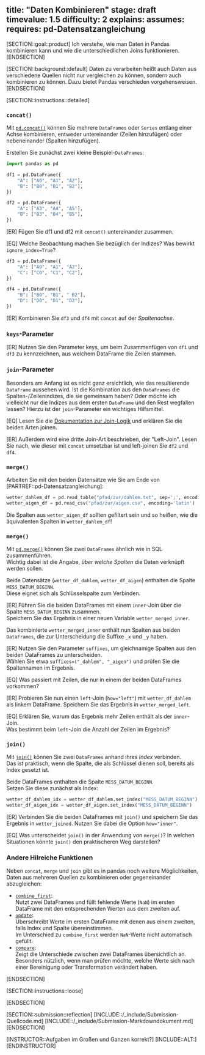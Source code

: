 title: "Daten Kombinieren"
stage: draft
timevalue: 1.5
difficulty: 2
explains:
assumes:
requires: pd-Datensatzangleichung
---

[SECTION::goal::product]
Ich verstehe, wie man Daten in Pandas kombinieren kann und wie die unterschiedlichen Joins 
funktionieren.
[ENDSECTION]


[SECTION::background::default]
Daten zu verarbeiten heißt auch Daten aus verschiedene Quellen nicht nur vergleichen zu können,
sondern auch kombinieren zu können.
Dazu bietet Pandas verschieden vorgehensweisen.
[ENDSECTION]


[SECTION::instructions::detailed]
### `concat()`

Mit [`pd.concat()`](https://pandas.pydata.org/pandas-docs/stable/reference/api/pandas.concat.html)
können Sie mehrere `DataFrames` oder `Series` entlang einer Achse kombinieren, entweder untereinander (Zeilen hinzufügen) oder nebeneinander (Spalten hinzufügen).  

Erstellen Sie zunächst zwei kleine Beispiel-`DataFrames`:  

```python
import pandas as pd

df1 = pd.DataFrame({
    "A": ["A0", "A1", "A2"],
    "B": ["B0", "B1", "B2"],
})

df2 = pd.DataFrame({
    "A": ["A3", "A4", "A5"],
    "B": ["B3", "B4", "B5"],
})
```

[ER] Fügen Sie df1 und df2 mit `concat()` untereinander zusammen.

[EQ] Welche Beobachtung machen Sie bezüglich der Indizes?
Was bewirkt `ignore_index=True`?

```python
df3 = pd.DataFrame({
    "A": ["A0", "A1", "A2"],
    "C": ["C0", "C1", "C2"],
})

df4 = pd.DataFrame({
    "B": ["B0", "B1", " B2"],
    "D": ["D0", "D1", "D2"],
})
```

[ER] Kombinieren Sie `df3` und `df4` mit `concat` auf der _Spaltenachse_.


### `keys`-Parameter

[ER] Nutzen Sie den Parameter keys, um beim Zusammenfügen von `df1` und `df3` zu kennzeichnen, aus
welchem DataFrame die Zeilen stammen.


### `join`-Parameter

Besonders am Anfang ist es nicht ganz ersichtlich, wie das resultierende `DataFrame` aussehen wird.
Ist die Kombination aus den `DataFrames` die Spalten-/Zeilenindizes, die sie gemeinsam haben?
Oder möchte ich vielleicht nur die Indizes aus dem ersten `DataFrame` und den Rest wegfallen lassen?
Hierzu ist der `join`-Parameter ein wichtiges Hilfsmittel.

[EQ] Lesen Sie die 
[Dokumentation zur Join-Logik](https://pandas.pydata.org/pandas-docs/stable/user_guide/merging.html#joining-logic-of-the-resulting-axis)
und erklären Sie die beiden Arten joinen.

[ER] Außerdem wird eine dritte Join-Art beschrieben, der "Left-Join".
Lesen Sie nach, wie dieser mit `concat` umsetzbar ist und left-joinen Sie `df2` und `df4`.


### `merge()`

Arbeiten Sie mit den beiden Datensätze wie Sie am Ende von [PARTREF::pd-Datensatzangleichung]:
```python
wetter_dahlem_df = pd.read_table("pfad/zur/dahlem.txt", sep=';', encoding='latin')
wetter_aigen_df = pd.read_csv("pfad/zur/aigen.csv", encoding='latin')
```

Die Spalten aus `wetter_aigen_df` sollten gefiltert sein und so heißen, wie die äquivalenten Spalten
in `wetter_dahlem_df`!

### `merge()`

Mit [`pd.merge()`](https://pandas.pydata.org/pandas-docs/stable/reference/api/pandas.merge.html) 
können Sie zwei `DataFrames` ähnlich wie in SQL zusammenführen.  
Wichtig dabei ist die Angabe, *über welche Spalten* die Daten verknüpft werden sollen.  

Beide Datensätze (`wetter_df_dahlem`, `wetter_df_aigen`) enthalten die Spalte `MESS_DATUM_BEGINN`.  
Diese eignet sich als Schlüsselspalte zum Verbinden.

[ER] Führen Sie die beiden DataFrames mit einem `inner`-Join über die Spalte `MESS_DATUM_BEGINN` zusammen.  
Speichern Sie das Ergebnis in einer neuen Variable `wetter_merged_inner`.

Das kombinierte `wetter_merged_inner` enthält nun Spalten aus beiden `DataFrames`, die zur
Unterscheidung die Suffixe `_x` und `_y` haben.

[ER] Nutzen Sie den Parameter `suffixes`, um gleichnamige Spalten aus den beiden DataFrames zu unterscheiden.  
Wählen Sie etwa `suffixes=("_dahlem", "_aigen")` und prüfen Sie die Spaltennamen im Ergebnis.  

[EQ] Was passiert mit Zeilen, die nur in einem der beiden DataFrames vorkommen?  

[ER] Probieren Sie nun einen `left`-Join (`how="left"`) mit `wetter_df_dahlem` als 
linkem DataFrame.
Speichern Sie das Ergebnis in `wetter_merged_left`.  

[EQ] Erklären Sie, warum das Ergebnis mehr Zeilen enthält als der `inner`-Join.  
Was bestimmt beim `left`-Join die Anzahl der Zeilen im Ergebnis?  

### `join()`

Mit [`join()`](https://pandas.pydata.org/pandas-docs/stable/reference/api/pandas.DataFrame.join.html) 
können Sie zwei `DataFrames` anhand ihres *Index* verbinden.  
Das ist praktisch, wenn die Spalte, die als Schlüssel dienen soll, bereits als Index gesetzt ist.  

Beide DataFrames enthalten die Spalte `MESS_DATUM_BEGINN`.  
Setzen Sie diese zunächst als Index:  

```python
wetter_df_dahlem_idx = wetter_df_dahlem.set_index("MESS_DATUM_BEGINN")
wetter_df_aigen_idx = wetter_df_aigen.set_index("MESS_DATUM_BEGINN")
```

[ER] Verbinden Sie die beiden DataFrames mit `join()` und speichern Sie das Ergebnis in `wetter_joined`.
Nutzen Sie dabei die Option `how="inner"`.

[EQ] Was unterscheidet `join()` in der Anwendung von `merge()`?
In welchen Situationen könnte `join()` den praktischeren Weg darstellen?

### Andere Hilreiche Funktionen

Neben `concat`, `merge` und `join` gibt es in pandas noch weitere Möglichkeiten, 
Daten aus mehreren Quellen zu kombinieren oder gegeneinander abzugleichen:  

- [`combine_first`](https://pandas.pydata.org/pandas-docs/stable/reference/api/pandas.DataFrame.combine_first.html):  
  Nutzt zwei DataFrames und füllt fehlende Werte (`NaN`) im ersten DataFrame mit den 
  entsprechenden Werten aus dem zweiten auf.  
- [`update`](https://pandas.pydata.org/pandas-docs/stable/reference/api/pandas.DataFrame.update.html):  
  Überschreibt Werte im ersten DataFrame mit denen aus einem zweiten, falls Index und Spalte übereinstimmen.  
  Im Unterschied zu `combine_first` werden `NaN`-Werte nicht automatisch gefüllt.  
- [`compare`](https://pandas.pydata.org/pandas-docs/stable/reference/api/pandas.DataFrame.compare.html):  
  Zeigt die Unterschiede zwischen zwei DataFrames übersichtlich an.  
  Besonders nützlich, wenn man prüfen möchte, welche Werte sich nach einer Bereinigung oder Transformation verändert haben.  

[ENDSECTION]

[SECTION::instructions::loose]

[ENDSECTION]

[SECTION::submission::reflection]
[INCLUDE::/_include/Submission-Quellcode.md]
[INCLUDE::/_include/Submission-Markdowndokument.md]
[ENDSECTION]


[INSTRUCTOR::Aufgaben im Großen und Ganzen korrekt?]
[INCLUDE::ALT:]
[ENDINSTRUCTOR]